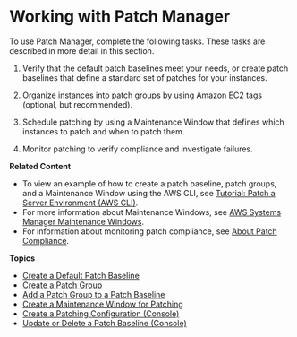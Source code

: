 # Working with Patch Manager<a name="sysman-patch-working"></a>

To use Patch Manager, complete the following tasks\. These tasks are described in more detail in this section\.

1. Verify that the default patch baselines meet your needs, or create patch baselines that define a standard set of patches for your instances\.

1. Organize instances into patch groups by using Amazon EC2 tags \(optional, but recommended\)\.

1. Schedule patching by using a Maintenance Window that defines which instances to patch and when to patch them\.

1. Monitor patching to verify compliance and investigate failures\.

**Related Content**
+ To view an example of how to create a patch baseline, patch groups, and a Maintenance Window using the AWS CLI, see [Tutorial: Patch a Server Environment \(AWS CLI\)](sysman-patch-cliwalk.md)\.
+ For more information about Maintenance Windows, see [AWS Systems Manager Maintenance Windows](systems-manager-maintenance.md)\.
+ For information about monitoring patch compliance, see [About Patch Compliance](sysman-compliance-about.md#sysman-compliance-monitor-patch)\.

**Topics**
+ [Create a Default Patch Baseline](sysman-patch-baseline-console.md)
+ [Create a Patch Group](sysman-patch-group-tagging.md)
+ [Add a Patch Group to a Patch Baseline](sysman-patch-group-patchbaseline.md)
+ [Create a Maintenance Window for Patching](sysman-patch-mw-console.md)
+ [Create a Patching Configuration \(Console\)](create-patching-configuration.md)
+ [Update or Delete a Patch Baseline \(Console\)](patch-baseline-update-or-delete.md)